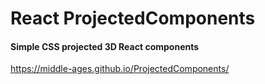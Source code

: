 # React ProjectedComponents

#### Simple CSS projected 3D React components

https://middle-ages.github.io/ProjectedComponents/

